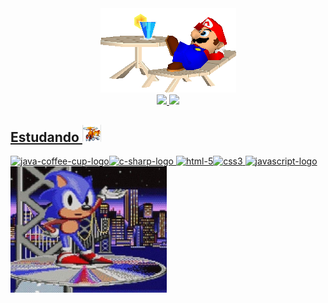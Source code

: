 <div align="center"><img src="/imagens/relax-mario.gif"></div>

<!--ESTATISTICAS-->
<div>
  <a href="https://github.com/Leonardotei">
    <div align="center"><img loading="lazy" height="180em" src="https://github-readme-stats.vercel.app/api/top-langs/?username=Leonardotei&layout=compact&langs_count=7&theme=dracula"/>
  <img loading="lazy" height="180em" src="https://github-readme-stats.vercel.app/api?username=Leonardotei&show_icons=true&theme=dracula&include_all_commits=true&count_private=true"/></div>
</div>


## Estudando <img width="30" src="/imagens/flying--tails.gif">

<img width="96" height="96" src="https://img.icons8.com/nolan/96/1A6DFF/C822FF/java-coffee-cup-logo.png" alt="java-coffee-cup-logo"/><img width="96" height="96" src="https://img.icons8.com/nolan/96/c-sharp-logo.png" alt="c-sharp-logo"/>
<img width="96" height="96" src="https://img.icons8.com/nolan/96/html-5.png" alt="html-5"/><img width="96" height="96" src="https://img.icons8.com/nolan/96/1A6DFF/C822FF/css3.png" alt="css3"/>
<img width="96" height="96" src="https://img.icons8.com/nolan/96/1A6DFF/C822FF/javascript-logo.png" alt="javascript-logo"/>
<br><img width="250" src="/imagens/sonic.jpg"/>


